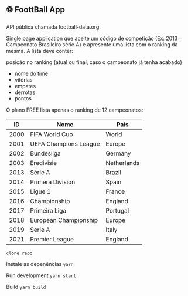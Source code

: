 ## ⚽ FoottBall App

API pública chamada football-data.org.

Single page application que aceite um código de competição (Ex: 2013 = Campeonato Brasileiro série A) e apresente uma lista com o ranking da mesma. A lista deve conter:

posição no ranking (atual ou final, caso o campeonato já tenha acabado)
- nome do time
- vitórias
- empates
- derrotas
- pontos

O plano FREE lista apenas o ranking de 12 campeonatos:

| ID   | Nome                  | País        |
| ---- | --------------------- | ----------- |
| 2000 | FIFA World Cup        | World       |
| 2001 | UEFA Champions League | Europe      |
| 2002 | Bundesliga            | Germany     |
| 2003 | Eredivisie            | Netherlands |
| 2013 | Série A               | Brazil      |
| 2014 | Primera Division      | Spain       |
| 2015 | Ligue 1               | France      |
| 2016 | Championship          | England     |
| 2017 | Primeira Liga         | Portugal    |
| 2018 | European Championship | Europe      |
| 2019 | Serie A               | Italy       |
| 2021 | Premier League        | England     |

`clone repo`

Instale as depenências
`yarn`

Run development
`yarn start`

Build
`yarn build`
